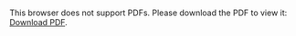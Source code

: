 <object data="christ-in-song/CIS1908pdfs/265.pdf" type="application/pdf" width="100%" height="1024px">
    <embed src="christ-in-song/CIS1908pdfs/265.pdf">
        <p>This browser does not support PDFs. Please download the PDF to view it: <a href="christ-in-song/CIS1908pdfs/265.pdf">Download PDF</a>.</p>
    </embed>
</object>
